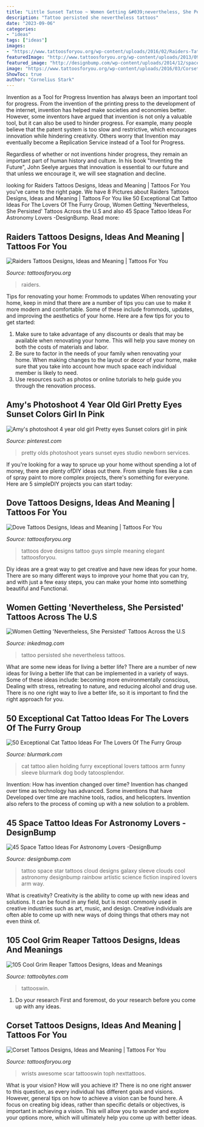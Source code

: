 ```yaml
---
title: "Little Sunset Tattoo ~ Women Getting &#039;nevertheless, She Persisted&#039; Tattoos Across The U.s"
description: "Tattoo persisted she nevertheless tattoos"
date: "2023-09-06"
categories:
- "ideas"
tags: ["ideas"]
images:
- "https://www.tattoosforyou.org/wp-content/uploads/2016/02/Raiders-Tattoo-Sleeve.jpg"
featuredImage: "http://www.tattoosforyou.org/wp-content/uploads/2013/09/Small-Dove-Tattoos.jpg"
featured_image: "http://designbump.com/wp-content/uploads/2014/12/space-star-tattoos-28.jpg"
image: "https://www.tattoosforyou.org/wp-content/uploads/2016/03/Corset-Tattoo-on-Wrist.jpg"
ShowToc: true
author: "Cornelius Stark"
---
```



Invention as a Tool for Progress
Invention has always been an important tool for progress. From the invention of the printing press to the development of the internet, invention has helped make societies and economies better. 
However, some inventors have argued that invention is not only a valuable tool, but it can also be used to hinder progress. For example, many people believe that the patent system is too slow and restrictive, which encourages innovation while hindering creativity. Others worry that Invention may eventually become a Replication Service instead of a Tool for Progress.

Regardless of whether or not inventions hinder progress, they remain an important part of human history and culture. In his book "Inventing the Future", John Seelye argues that innovation is essential to our future and that unless we encourage it, we will see stagnation and decline.

	

		
looking for Raiders Tattoos Designs, Ideas and Meaning | Tattoos For You you've came to the right page. We have 8 Pictures about Raiders Tattoos Designs, Ideas and Meaning | Tattoos For You like 50 Exceptional Cat Tattoo Ideas For The Lovers Of The Furry Group, Women Getting &#039;Nevertheless, She Persisted&#039; Tattoos Across the U.S and also 45 Space Tattoo Ideas For Astronomy Lovers -DesignBump. Read more:
		
    
## Raiders Tattoos Designs, Ideas And Meaning | Tattoos For You

<img loading=lazy src="https://www.tattoosforyou.org/wp-content/uploads/2016/02/Raiders-Tattoo-Sleeve.jpg" onerror="this.onerror=null;this.src='https://tse2.mm.bing.net/th?id=OIP.aAk4lTWoOwQrNCI2P_WcnwHaJ4&amp;pid=15.1';" alt="Raiders Tattoos Designs, Ideas and Meaning | Tattoos For You">

_Source: tattoosforyou.org_

>raiders. 

	

Tips for renovating your home: Frommods to updates
When renovating your home, keep in mind that there are a number of tips you can use to make it more modern and comfortable. Some of these include frommods, updates, and improving the aesthetics of your home. Here are a few tips for you to get started: 
1. Make sure to take advantage of any discounts or deals that may be available when renovating your home. This will help you save money on both the costs of materials and labor. 
2. Be sure to factor in the needs of your family when renovating your home. When making changes to the layout or decor of your home, make sure that you take into account how much space each individual member is likely to need. 
3. Use resources such as photos or online tutorials to help guide you through the renovation process.

    
## Amy&#039;s Photoshoot 4 Year Old Girl Pretty Eyes Sunset Colors Girl In Pink

<img loading=lazy src="https://i.pinimg.com/736x/a0/36/fe/a036fe8f078010c81a73f447570a8cba---year-old-girl--year-olds.jpg" onerror="this.onerror=null;this.src='https://tse1.mm.bing.net/th?id=OIP.mkuJO78n8hac5mtBNKkLRQHaLI&amp;pid=15.1';" alt="Amy&#039;s photoshoot 4 year old girl Pretty eyes Sunset colors girl in pink">

_Source: pinterest.com_

>pretty olds photoshoot years sunset eyes studio newborn services. 

	

If you're looking for a way to spruce up your home without spending a lot of money, there are plenty ofDIY ideas out there. From simple fixes like a can of spray paint to more complex projects, there's something for everyone. Here are 5 simpleDIY projects you can start today:

    
## Dove Tattoos Designs, Ideas And Meaning | Tattoos For You

<img loading=lazy src="http://www.tattoosforyou.org/wp-content/uploads/2013/09/Small-Dove-Tattoos.jpg" onerror="this.onerror=null;this.src='https://tse2.mm.bing.net/th?id=OIP.faXQleQJomQl-guFEmQv5QHaJ4&amp;pid=15.1';" alt="Dove Tattoos Designs, Ideas and Meaning | Tattoos For You">

_Source: tattoosforyou.org_

>tattoos dove designs tattoo guys simple meaning elegant tattoosforyou. 

	

Diy ideas are a great way to get creative and have new ideas for your home. There are so many different ways to improve your home that you can try, and with just a few easy steps, you can make your home into something beautiful and Functional.

    
## Women Getting &#039;Nevertheless, She Persisted&#039; Tattoos Across The U.S

<img loading=lazy src="https://www.inkedmag.com/.image/t_share/MTU5MDMyMjI1MDE4MjI2NDU2/nevertheless-she-persisted-tattoo---christinalguerra.png" onerror="this.onerror=null;this.src='https://tse1.mm.bing.net/th?id=OIP.KWp4_NdDBnfUxZfW98kWowHaHa&amp;pid=15.1';" alt="Women Getting &#039;Nevertheless, She Persisted&#039; Tattoos Across the U.S">

_Source: inkedmag.com_

>tattoo persisted she nevertheless tattoos. 

	

What are some new ideas for living a better life?
There are a number of new ideas for living a better life that can be implemented in a variety of ways. Some of these ideas include: becoming more environmentally conscious, Dealing with stress, retreating to nature, and reducing alcohol and drug use. There is no one right way to live a better life, so it is important to find the right approach for you.

    
## 50 Exceptional Cat Tattoo Ideas For The Lovers Of The Furry Group

<img loading=lazy src="http://www.blurmark.com/wp-content/uploads/2017/06/Alien-Holding-Cat-Inked-On-Arm.jpg" onerror="this.onerror=null;this.src='https://tse3.mm.bing.net/th?id=OIP.AO8wZtFeM1hHnt1z_E-zoAHaJ4&amp;pid=15.1';" alt="50 Exceptional Cat Tattoo Ideas For The Lovers Of The Furry Group">

_Source: blurmark.com_

>cat tattoo alien holding furry exceptional lovers tattoos arm funny sleeve blurmark dog body tatoosplendor. 

	

Invention: How has invention changed over time?
Invention has changed over time as technology has advanced. Some inventions that have Developed over time are machine tools, radios, and helicopters. Invention also refers to the process of coming up with a new solution to a problem.

    
## 45 Space Tattoo Ideas For Astronomy Lovers -DesignBump

<img loading=lazy src="http://designbump.com/wp-content/uploads/2014/12/space-star-tattoos-28.jpg" onerror="this.onerror=null;this.src='https://tse1.mm.bing.net/th?id=OIP.wtUYbXxKbqPiJGCR1-b6jgHaJ6&amp;pid=15.1';" alt="45 Space Tattoo Ideas For Astronomy Lovers -DesignBump">

_Source: designbump.com_

>tattoo space star tattoos cloud designs galaxy sleeve clouds cool astronomy designbump rainbow artistic science fiction inspired lovers arm way. 

	

What is creativity?
Creativity is the ability to come up with new ideas and solutions. It can be found in any field, but is most commonly used in creative industries such as art, music, and design. Creative individuals are often able to come up with new ways of doing things that others may not even think of.

    
## 105 Cool Grim Reaper Tattoos Designs, Ideas And Meanings

<img loading=lazy src="https://www.tattoobytes.com/wp-content/uploads/2016/12/The-Grim-Reaper-Tattoo-on-Arm-768x1024.jpg" onerror="this.onerror=null;this.src='https://tse3.mm.bing.net/th?id=OIP.loAwHblIGZv7WT0vX4ej6AHaJ4&amp;pid=15.1';" alt="105 Cool Grim Reaper Tattoos Designs, Ideas and Meanings">

_Source: tattoobytes.com_

>tattooswin. 

	

1. Do your research First and foremost, do your research before you come up with any ideas.

    
## Corset Tattoos Designs, Ideas And Meaning | Tattoos For You

<img loading=lazy src="https://www.tattoosforyou.org/wp-content/uploads/2016/03/Corset-Tattoo-on-Wrist.jpg" onerror="this.onerror=null;this.src='https://tse4.mm.bing.net/th?id=OIP.ui6SdT68GGrfEM7D20z2-AAAAA&amp;pid=15.1';" alt="Corset Tattoos Designs, Ideas and Meaning | Tattoos For You">

_Source: tattoosforyou.org_

>wrists awesome scar tattooswin toph nexttattoos. 

	

What is your vision? How will you achieve it?
There is no one right answer to this question, as every individual has different goals and visions. However, general tips on how to achieve a vision can be found here. A focus on creating big ideas, rather than specific details or objectives, is important in achieving a vision. This will allow you to wander and explore your options more, which will ultimately help you come up with better ideas.

